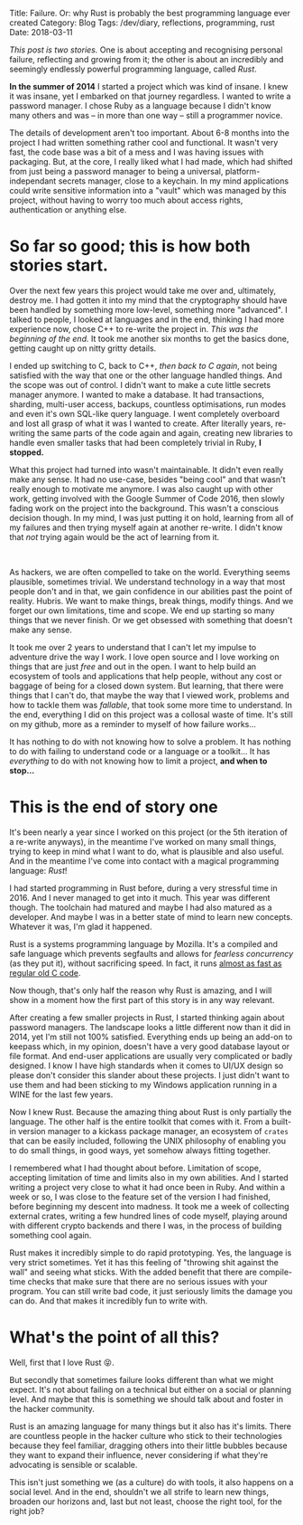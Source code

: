 Title: Failure. Or: why Rust is probably the best programming language ever created
Category: Blog
Tags: /dev/diary, reflections, programming, rust
Date: 2018-03-11


*This post is two stories.* One is about accepting and recognising personal failure, reflecting and growing from it; the other is about an incredibly and seemingly endlessly powerful programming language, called *Rust*.

**In the summer of 2014** I started a project which was kind of insane. I knew it was insane, yet I embarked on that journey regardless. I wanted to write a password manager. I chose Ruby as a language because I didn't know many others and was – in more than one way – still a programmer novice.

The details of development aren't too important. About 6-8 months into the project I had written something rather cool and functional. It wasn't very fast, the code base was a bit of a mess and I was having issues with packaging. But, at the core, I really liked what I had made, which had shifted from just being a password manager to being a universal, platform-independant secrets manager, close to a keychain. In my mind applications could write sensitive information into a "vault" which was managed by this project, without having to worry too much about access rights, authentication or anything else.

# So far so good; this is how both stories start.

Over the next few years this project would take me over and, ultimately, destroy me. I had gotten it into my mind that the cryptography should have been handled by something more low-level, something more "advanced". I talked to people, I looked at languages and in the end, thinking I had more experience now, chose C++ to re-write the project in. *This was the beginning of the end.* It took me another six months to get the basics done, getting caught up on nitty gritty details. 

I ended up switching to C, back to C++, *then back to C again*, not being satisfied with the way that one or the other language handled things. And the scope was out of control. I didn't want to make a cute little secrets manager anymore. I wanted to make a database. It had transactions, sharding, multi-user access, backups, countless optimisations, run modes and even it's own SQL-like query language. I went completely overboard and lost all grasp of what it was I wanted to create. After literally years, re-writing the same parts of the code again and again, creating new libraries to handle even smaller tasks that had been completely trivial in Ruby, **I stopped.**

What this project had turned into wasn't maintainable. It didn't even really make any sense. It had no use-case, besides "being cool" and that wasn't really enough to motivate me anymore. I was also caught up with other work, getting involved with the Google Summer of Code 2016, then slowly fading work on the project into the background. This wasn't a conscious decision though. In my mind, I was just putting it on hold, learning from all of my failures and then trying myself again at another re-write. I didn't know that *not* trying again would be the act of learning from it.

<br/>

As hackers, we are often compelled to take on the world. Everything seems plausible, sometimes trivial. We understand technology in a way that most people don't and in that, we gain confidence in our abilities past the point of reality. Hubris. We want to make things, break things, modify things. And we forget our own limitations, time and scope. We end up starting so many things that we never finish. Or we get obsessed with something that doesn't make any sense.

It took me over 2 years to understand that I can't let my impulse to adventure drive the way I work. I love open source and I love working on things that are just *free* and out in the open. I want to help build an ecosystem of tools and applications that help people, without any cost or baggage of being for a closed down system. But learning, that there were things that I can't do, that maybe the way that I viewed work, problems and how to tackle them was *fallable*, that took some more time to understand. In the end, everything I did on this project was a collosal waste of time. It's still on my github, more as a reminder to myself of how failure works...

It has nothing to do with not knowing how to solve a problem. It has nothing to do with failing to understand code or a language or a toolkit... It has *everything* to do with not knowing how to limit a project, **and when to stop...**

# This is the end of story one

It's been nearly a year since I worked on this project (or the 5th iteration of a re-write anyways), in the meantime I've worked on many small things, trying to keep in mind what I want to do, what is plausible and also useful. And in the meantime I've come into contact with a magical programming language: *Rust*!

I had started programming in Rust before, during a very stressful time in 2016. And I never managed to get into it much. This year was different though. The toolchain had matured and maybe I had also matured as a developer. And maybe I was in a better state of mind to learn new concepts. Whatever it was, I'm glad it happened.

Rust is a systems programming language by Mozilla. It's a compiled and safe language which prevents segfaults and allows for *fearless concurrency* (as they put it), without sacrificing speed. In fact, it runs [almost as fast as regular old C code]().

Now though, that's only half the reason why Rust is amazing, and I will show in a moment how the first part of this story is in any way relevant.

After creating a few smaller projects in Rust, I started thinking again about password managers. The landscape looks a little different now than it did in 2014, yet I'm still not 100% satisfied. Everything ends up being an add-on to keepass which, in my opinion, doesn't have a very good database layout or file format. And end-user applications are usually very complicated or badly designed. I know I have high standards when it comes to UI/UX design so please don't consider this slander about these projects. I just didn't want to use them and had been sticking to my Windows application running in a WINE for the last few years.

Now I knew Rust. Because the amazing thing about Rust is only partially the language. The other half is the entire toolkit that comes with it. From a built-in version manager to a kickass package manager, an ecosystem of `crates` that can be easily included, following the UNIX philosophy of enabling you to do small things, in good ways, yet somehow always fitting together.

I remembered what I had thought about before. Limitation of scope, accepting limitation of time and limits also in my own abilities. And I started writing a project very close to what it had once been in Ruby. And within a week or so, I was close to the feature set of the version I had finished, before beginning my descent into madness. It took me a week of collecting external crates, writing a few hundred lines of code myself, playing around with different crypto backends and there I was, in the process of building something cool again.

Rust makes it incredibly simple to do rapid prototyping. Yes, the language is very strict sometimes. Yet it has this feeling of "throwing shit against the wall" and seeing what sticks. With the added benefit that there are compile-time checks that make sure that there are no serious issues with your program. You can still write bad code, it just seriously limits the damage you can do. And that makes it incredibly fun to write with.

# What's the point of all this?

Well, first that I love Rust 😝.

But secondly that sometimes failure looks different than what we might expect. It's not about failing on a technical but either on a social or planning level. And maybe that this is something we should talk about and foster in the hacker community.

Rust is an amazing language for many things but it also has it's limits. There are countless people in the hacker culture who stick to their technologies because they feel familiar, dragging others into their little bubbles because they want to expand their influence, never considering if what they're advocating is sensible or scalable.

This isn't just something we (as a culture) do with tools, it also happens on a social level. And in the end, shouldn't we all strife to learn new things, broaden our horizons and, last but not least, choose the right tool, for the right job?
